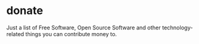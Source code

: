 # donate
Just a list of Free Software, Open Source Software and other technology-related things you can contribute money to.
